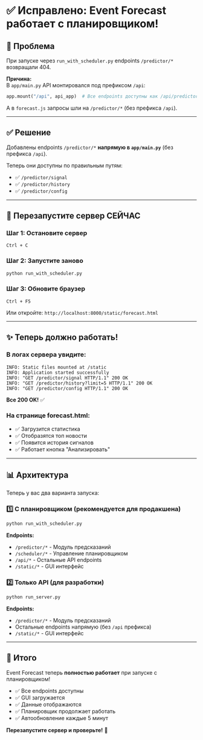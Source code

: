 # ✅ Исправлено: Event Forecast работает с планировщиком!

## 🎯 Проблема

При запуске через `run_with_scheduler.py` endpoints `/predictor/*` возвращали 404.

**Причина:**  
В `app/main.py` API монтировался под префиксом `/api`:
```python
app.mount("/api", api_app)  # Все endpoints доступны как /api/predictor/*
```

А в `forecast.js` запросы шли на `/predictor/*` (без префикса `/api`).

---

## ✅ Решение

Добавлены endpoints `/predictor/*` **напрямую в `app/main.py`** (без префикса `/api`).

Теперь они доступны по правильным путям:
- ✅ `/predictor/signal`
- ✅ `/predictor/history`
- ✅ `/predictor/config`

---

## 🚀 Перезапустите сервер СЕЙЧАС

### Шаг 1: Остановите сервер
```
Ctrl + C
```

### Шаг 2: Запустите заново
```bash
python run_with_scheduler.py
```

### Шаг 3: Обновите браузер
```
Ctrl + F5
```
Или откройте: `http://localhost:8000/static/forecast.html`

---

## ✨ Теперь должно работать!

### В логах сервера увидите:
```
INFO: Static files mounted at /static
INFO: Application started successfully
INFO: "GET /predictor/signal HTTP/1.1" 200 OK
INFO: "GET /predictor/history?limit=5 HTTP/1.1" 200 OK
INFO: "GET /predictor/config HTTP/1.1" 200 OK
```

**Все 200 OK!** ✅

### На странице forecast.html:
- ✅ Загрузится статистика
- ✅ Отобразятся топ новости
- ✅ Появится история сигналов
- ✅ Работает кнопка "Анализировать"

---

## 📊 Архитектура

Теперь у вас два варианта запуска:

### 1️⃣ С планировщиком (рекомендуется для продакшена)
```bash
python run_with_scheduler.py
```

**Endpoints:**
- `/predictor/*` - Модуль предсказаний
- `/scheduler/*` - Управление планировщиком
- `/api/*` - Остальные API endpoints
- `/static/*` - GUI интерфейс

### 2️⃣ Только API (для разработки)
```bash
python run_server.py
```

**Endpoints:**
- `/predictor/*` - Модуль предсказаний  
- Остальные endpoints напрямую (без `/api` префикса)
- `/static/*` - GUI интерфейс

---

## 🎉 Итого

Event Forecast теперь **полностью работает** при запуске с планировщиком!

- ✅ Все endpoints доступны
- ✅ GUI загружается
- ✅ Данные отображаются
- ✅ Планировщик продолжает работать
- ✅ Автообновление каждые 5 минут

**Перезапустите сервер и проверьте!** 🚀

